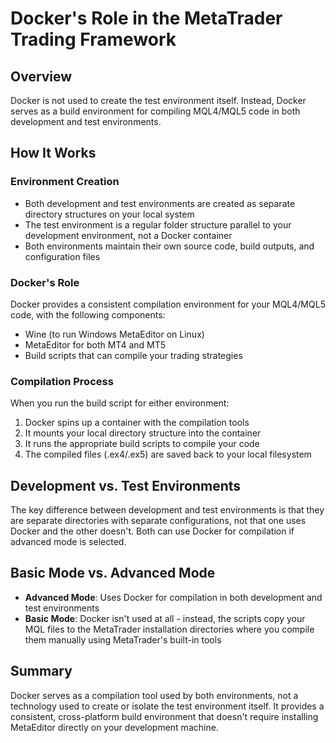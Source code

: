 # Docker's Role in the MetaTrader Trading Framework

## Overview

Docker is not used to create the test environment itself. Instead, Docker serves as a build environment for compiling MQL4/MQL5 code in both development and test environments.

## How It Works

### Environment Creation
- Both development and test environments are created as separate directory structures on your local system
- The test environment is a regular folder structure parallel to your development environment, not a Docker container
- Both environments maintain their own source code, build outputs, and configuration files

### Docker's Role
Docker provides a consistent compilation environment for your MQL4/MQL5 code, with the following components:
- Wine (to run Windows MetaEditor on Linux)
- MetaEditor for both MT4 and MT5
- Build scripts that can compile your trading strategies

### Compilation Process
When you run the build script for either environment:
1. Docker spins up a container with the compilation tools
2. It mounts your local directory structure into the container
3. It runs the appropriate build scripts to compile your code
4. The compiled files (.ex4/.ex5) are saved back to your local filesystem

## Development vs. Test Environments

The key difference between development and test environments is that they are separate directories with separate configurations, not that one uses Docker and the other doesn't. Both can use Docker for compilation if advanced mode is selected.

## Basic Mode vs. Advanced Mode

- **Advanced Mode**: Uses Docker for compilation in both development and test environments
- **Basic Mode**: Docker isn't used at all - instead, the scripts copy your MQL files to the MetaTrader installation directories where you compile them manually using MetaTrader's built-in tools

## Summary

Docker serves as a compilation tool used by both environments, not a technology used to create or isolate the test environment itself. It provides a consistent, cross-platform build environment that doesn't require installing MetaEditor directly on your development machine.
